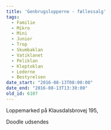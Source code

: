 ```yaml
---
title: 'Genbrugslopperne - fællessalg'
tags:
  - Familie
  - Mikro
  - Mini
  - Junior
  - Trop
  - Skumbaklan
  - Vatiklanet
  - Peliklan
  - Kleptoklan
  - Lederne
  - Bestyrelsen
date_start: "2016-08-13T08:00:00"
date_end: "2016-08-13T13:30:00"
old_id: 6107
---
```

Loppemarked på Klausdalsbrovej 195,&nbsp;

Doodle udsendes